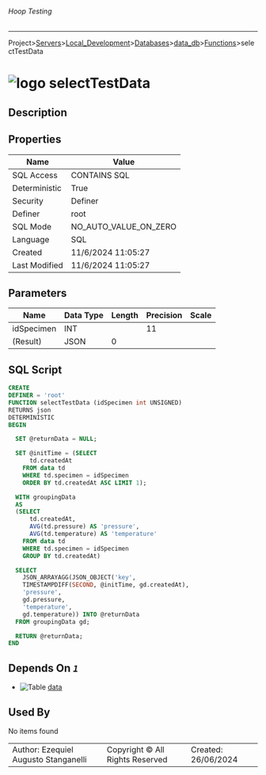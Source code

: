 ###### Hoop Testing
___
Project>[Servers](../../../../Servers.md)>[Local_Development](../../../Local_Development.md)>[Databases](../../Databases.md)>[data_db](../data_db.md)>[Functions](Functions.md)>selectTestData


# ![logo](../../../../../Images/function64.svg) selectTestData

## <a name="#Description"></a>Description
> 
## <a name="#Properties"></a>Properties
|Name|Value|
|---|---|
|SQL Access|CONTAINS SQL|
|Deterministic|True|
|Security|Definer|
|Definer|root|
|SQL Mode|NO_AUTO_VALUE_ON_ZERO|
|Language|SQL|
|Created|11/6/2024 11:05:27|
|Last Modified|11/6/2024 11:05:27|


## <a name="#Parameters"></a>Parameters
|Name|Data Type|Length|Precision|Scale|
|---|---|---|---|---|
|idSpecimen|INT||11||
|(Result)|JSON|0|||

## <a name="#SqlScript"></a>SQL Script
```SQL
CREATE
DEFINER = 'root'
FUNCTION selectTestData (idSpecimen int UNSIGNED)
RETURNS json
DETERMINISTIC
BEGIN

  SET @returnData = NULL;

  SET @initTime = (SELECT
      td.createdAt
    FROM data td
    WHERE td.specimen = idSpecimen
    ORDER BY td.createdAt ASC LIMIT 1);

  WITH groupingData
  AS
  (SELECT
      td.createdAt,
      AVG(td.pressure) AS 'pressure',
      AVG(td.temperature) AS 'temperature'
    FROM data td
    WHERE td.specimen = idSpecimen
    GROUP BY td.createdAt)

  SELECT
    JSON_ARRAYAGG(JSON_OBJECT('key',
    TIMESTAMPDIFF(SECOND, @initTime, gd.createdAt),
    'pressure',
    gd.pressure,
    'temperature',
    gd.temperature)) INTO @returnData
  FROM groupingData gd;

  RETURN @returnData;
END
```

## <a name="#DependsOn"></a>Depends On _`1`_
- ![Table](../../../../../Images/table.svg) [data](../Tables/data.md)


## <a name="#UsedBy"></a>Used By
No items found

||||
|---|---|---|
|Author: Ezequiel Augusto Stanganelli|Copyright © All Rights Reserved|Created: 26/06/2024|